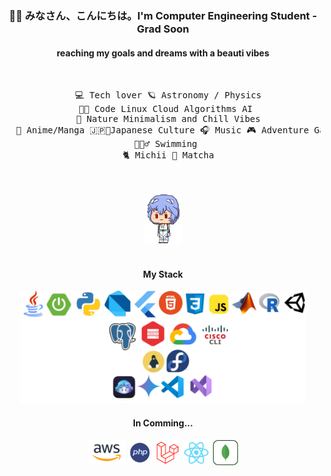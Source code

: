 <div align="center">
   <h3> 👋🏽 みなさん、こんにちは。I'm Computer Engineering Student - Grad Soon  </h3>
   <h4> reaching my goals and dreams with a beauti vibes </h4>
<br>
<pre>
  💻 Tech lover 🪐 Astronomy / Physics
  🧑‍💻 Code Linux Cloud Algorithms AI 
  🍃 Nature Minimalism and Chill Vibes
  📖 Anime/Manga 🇯🇵🗼Japanese Culture 🎧 Music 🎮 Adventure Games
  🏊🏽‍♂️ Swimming 
  🐈 Michii 🍵 Matcha
</pre>

<br></br>
<img src="./assets/rei_footer.gif" height="80">
<br></br>

<h4>My Stack</h4>
<img src="./assets/footer1.png" height="180">
<!--
<img src="./assets/java.png" height="40">
<img src="./assets/springboot.png" height="40">
<img src="./assets/py.png" height="40">
<img src="./assets/dart.png" height="40">
<img src="./assets/flutter.png" height="40">
<img src="./assets/html.png" height="40">
<img src="./assets/css.png" height="40">
<img src="./assets/js.png" height="40">
<img src="./assets/matlab.png" height="30">
<img src="./assets/r.png" height="30" width="34">
<img src="./assets/unity.png" height="40">
<br>
<img src="./assets/postgreSQL.png" height="40">
<img src="./assets/oracleDB.png" height="40">
<img src="./assets/gcp.png" height="35">
<img src="./assets/ciscoCLI.png" height="40">
<br>
<img src="./assets/gnu_linux.png" height="40">
<img src="./assets/fedora.png" height="38">
<br>
<img src="./assets/ghc.png" height="25">
<img src="./assets/gemini.png" height="40">
<img src="./assets/vscode.png" height="40">
<img src="./assets/vscomunity.png" height="40">
-->
<h4>In Comming...</h4>
<img src="./assets/aws.png" height="40">
<img src="./assets/php.png" height="40">
<img src="./assets/laravel.png" height="40">
<img src="./assets/react.png" height="40">
<img src="./assets/mongo.png" height="40">

</div>
